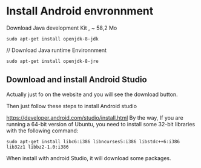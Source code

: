 # Install Android envronnment 
Download Java development Kit , ~  58,2 Mo
```
sudo apt-get install openjdk-8-jdk
```
// Download Java runtime Environnment 
```
sudo apt-get install openjdk-8-jre
```
## Download and install Android Studio
Actually just fo on the website and you will see the download button.

Then just follow these steps to install Android studio

https://developer.android.com/studio/install.html
By the way, If you are running a 64-bit version of Ubuntu, you need to install some 32-bit libraries with the following command:

 ```
 sudo apt-get install libc6:i386 libncurses5:i386 libstdc++6:i386 lib32z1 libbz2-1.0:i386
```
When install with android Studio, it will download some packages.

